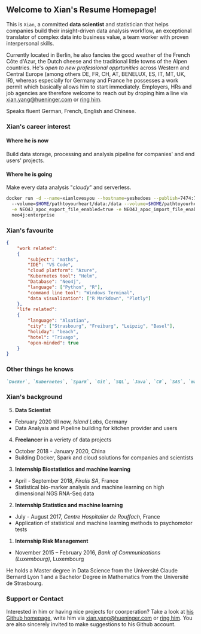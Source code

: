 ## Welcome to Xian's Resume Homepage!

  This is `Xian`, a committed __data scientist__ and statistician that helps companies build their insight-driven data analysis workflow, an exceptional translator of complex data into business value, a team worker with proven interpersonal skills.  
  
  Currently located in Berlin, he also fancies the good weather of the French Côte d'Azur, the Dutch cheese and the traditional little towns of the Alpen countries. He's _open to new professional opprtunities_ across Western and Central Europe (among others DE, FR, CH, AT, BENELUX, ES, IT, MT, UK, IR), whereas especially for Germany and France he possesses a work permit which basically allows him to start immediately. Employers, HRs and job agencies are therefore welcome to reach out by droping him a line via [xian.yang@hueninger.com](mailto:xian.yang@hueninger.com) or [ring him](+33695634584).  
  
  Speaks fluent German, French, English and Chinese.

### Xian's career interest

#### Where he is now
Build data storage, processing and analysis pipeline for companies' and end users' projects.
#### Where he is going
Make every data analysis "_cloudy_" and serverless.
```sh
docker run -d --name=xianlovesyou --hostname=yeshedoes --publish=7474:7474 --publish=7687:7687 --volume=$HOME/pathtoyourheart/import:/import \ 
  --volume=$HOME/pathtoyourheart/data:/data --volume=$HOME/pathtoyourheart/plugins:/plugins --volume=$HOME/pathtoyourheart/conf:/conf --env NEO4JLABS_PLUGINS='[\"apoc\"]' \
  -e NEO4J_apoc_export_file_enabled=true -e NEO4J_apoc_import_file_enabled=true -e NEO4J_apoc_import_file_use__neo4j__config=true -e NEO4J_dbms_security_procedures_unrestricted=apoc.\* --env NEO4J_dbms_memory_pagecache_size=4G --env NEO4J_dbms_memory_heap_max__size=8G --env NEO4J_AUTH=neo4j/youllneverknowxianspassword --env NEO4J_ACCEPT_LICENSE_AGREEMENT=yes  --env NEO4J_dbms_connector_https_advertised__address="localhost:7473" --env NEO4J_dbms_connector_http_advertised__address="localhost:7474"  --env NEO4J_dbms_connector_bolt_advertised__address="localhost:7687" \
  neo4j:enterprise
``` 
### Xian's favourite
```json
{
    "work related":
    {
        "subject": "maths",
        "IDE": "VS Code",
        "cloud platform": "Azure",
        "Kubernetes tool": "Helm",
        "Database": "Neo4j",
        "language": ["Python", "R"],
        "command line tool": "Windows Terminal",
        "data visualization": ["R Markdown", "Plotly"]
    },
    "life related":
    {
        "language": "Alsatian",
        "city": ["Strasbourg", "Freiburg", "Leipzig", "Basel"],
        "holiday": "beach",
        "hotel": "Trivago",
        "open-minded": true
    }        
}
```
### Other things he knows
```markdown
`Docker`, `Kubernetes`, `Spark`, `Git`, `SQL`, `Java`, `C#`, `SAS`, `machine learning`, `statistics`, `make sushis` and many more.
```

### Xian's background

5. __Data Scientist__
  - February 2020 till now, _Island Labs_, Germany
  - Data Analysis and Pipeline building for kitchen provider and users  
  
4. __Freelancer__ in a veriety of data projects
  - October 2018 - January 2020, China
  - Building Docker, Spark and cloud solutions for companies and scientists  
  
3. __Internship Biostatistics and machine learning__
  - April - September 2018, _Firalis SA_, France
  - Statistical bio-marker analysis and machine learning on high dimensional NGS RNA-Seq data  
  
2. __Internship Statistics and machine learning__
  - July - August 2017, _Centre Hospitalier de Rouffach_, France
  - Application of statistical and machine learning methods to psychomotor tests  
  
1. __Internship Risk Management__
  - November 2015 – February 2016, _Bank of Communications (Luxembourg)_, Luxembourg  
   
   
  He holds a Master degree in Data Science from the Université Claude Bernard Lyon 1 and a Bachelor Degree in Mathematics from the Université de Strasbourg.

### Support or Contact

  Interested in him or having nice projects for coorperation? Take a look at [his Github homepage](https://github.com/Alsaxian), write him via [xian.yang@hueninger.com](mailto:xian.yang@hueninger.com) or [ring him](+33695634584). You are also sincerely invited to make suggestions to his Github account.
